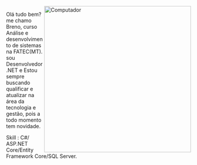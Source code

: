 <img src="/computerlogo.svg" min-width="400px" max-width="400px" width="400px" align="right" alt="Computador ">

<p align="left"> 
Olá tudo bem? me chamo  Breno, curso Análise e desenvolvimento de sistemas na FATEC(MT).
sou Desenvolvedor .NET e Estou sempre  buscando qualificar e atualizar na área da tecnologia e gestão, pois a todo momento tem novidade.
</p>

Skill :
C#/ ASP.NET Core/Entity Framework Core/SQL Server.
